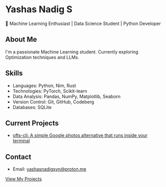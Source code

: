 # Yashas Nadig S

🤖 Machine Learning Enthusiast | Data Science Student | Python Developer

## About Me
I'm a passionate Machine Learning student. Currently exploring Optimization techniques and LLMs.

## Skills
- Languages: Python, Nim, Rust
- Technologies: PyTorch, Scikit-learn
- Data Analysis: Pandas, NumPy, Matplotlib, Seaborn
- Version Control: Git, GitHub, Codeberg
- Databases: SQLite

## Current Projects
- [ofts-cli: A simple Google photos alternative that runs inside your terminal ](https://github.com/yashasnadigsyn/ofts-cli)

## Contact
- Email: yashasnadigsyn@proton.me
  
[View My Projects](https://github.com/yashasnadigsyn?tab=repositories)
